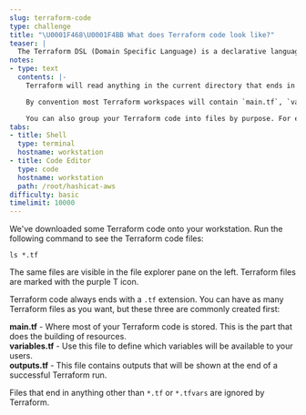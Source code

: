 ```yaml
---
slug: terraform-code
type: challenge
title: "\U0001F468‍\U0001F4BB What does Terraform code look like?"
teaser: |
  The Terraform DSL (Domain Specific Language) is a declarative language that lets you build almost any type of infrastructure.
notes:
- type: text
  contents: |-
    Terraform will read anything in the current directory that ends in `*.tf` or `*.tfvars`.

    By convention most Terraform workspaces will contain `main.tf`, `variables.tf`, and `outputs.tf` files.

    You can also group your Terraform code into files by purpose. For example, you might place all your load balancer configuration code into a file called `load_balancer.tf`.
tabs:
- title: Shell
  type: terminal
  hostname: workstation
- title: Code Editor
  type: code
  hostname: workstation
  path: /root/hashicat-aws
difficulty: basic
timelimit: 10000
---
```

We've downloaded some Terraform code onto your workstation. Run the following command to see the Terraform code files:
  ```
  ls *.tf
  ```
  The same files are visible in the file explorer pane on the left. Terraform files are marked with the purple T icon.

  Terraform code always ends with a `.tf` extension. You can have as many Terraform files as you want, but these three are commonly created first:

  **main.tf** - Where most of your Terraform code is stored. This is the part that does the building of resources.<br>
  **variables.tf** - Use this file to define which variables will be available to your users.<br>
  **outputs.tf** - This file contains outputs that will be shown at the end of a successful Terraform run.

  Files that end in anything other than `*.tf` or `*.tfvars` are ignored by Terraform.